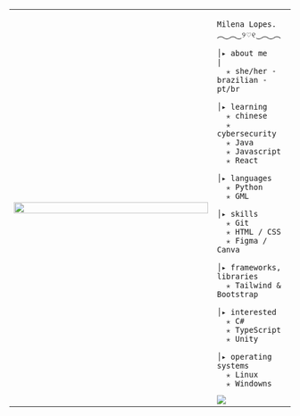 <table>
    <tr>
        <td style="width: 65%;">
           <img src="https://github.com/user-attachments/assets/c25e374f-f241-411f-a87d-f8a879244698" style="width:100%; border: none;"/>
        </td>
        <td style="width: 25%; vertical-align: middle;">
            
<p>    
                
    Milena Lopes. ︵‿︵‿୨♡୧‿︵‿︵
</p>
                                                                    
    │▸ about me                                           |
      ✭ she/her - brazilian - pt/br
                                             
    │▸ learning
      ✭ chinese
      ✭ cybersecurity
      ✭ Java
      ✭ Javascript
      ✭ React

    │▸ languages
      ✭ Python
      ✭ GML

    │▸ skills
      ✭ Git
      ✭ HTML / CSS
      ✭ Figma / Canva

    │▸ frameworks, libraries
      ✭ Tailwind & Bootstrap

    │▸ interested
      ✭ C#
      ✭ TypeScript
      ✭ Unity

    │▸ operating systems
      ✭ Linux
      ✭ Windowns

<a href="https://visitcount.itsvg.in">
  <img src="https://visitcount.itsvg.in/api?id=l44ver&label=Profile%20Views&color=12&icon=9&pretty=true" />
</a>
